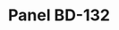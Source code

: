 ---
title: Panel BD-132
subtitle: 
author: []
category: [Telephone]
cover: http://books.google.com/books/content?id=98cXAAAAYAAJ&printsec=frontcover&img=1&zoom=1&edge=curl&source=gbs_api
status: todo
---